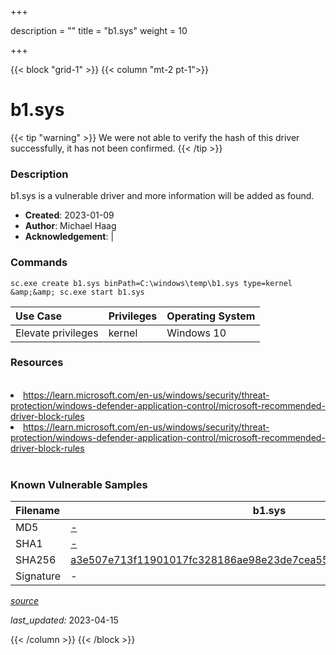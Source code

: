 +++

description = ""
title = "b1.sys"
weight = 10

+++


{{< block "grid-1" >}}
{{< column "mt-2 pt-1">}}


# b1.sys 


{{< tip "warning" >}}
We were not able to verify the hash of this driver successfully, it has not been confirmed.
{{< /tip >}}


### Description

b1.sys is a vulnerable driver and more information will be added as found.

- **Created**: 2023-01-09
- **Author**: Michael Haag
- **Acknowledgement**:  | [](https://twitter.com/)

### Commands

```
sc.exe create b1.sys binPath=C:\windows\temp\b1.sys type=kernel &amp;&amp; sc.exe start b1.sys
```

| Use Case | Privileges | Operating System | 
|:---- | ---- | ---- |
| Elevate privileges | kernel | Windows 10 |

### Resources
<br>
<li><a href=" https://learn.microsoft.com/en-us/windows/security/threat-protection/windows-defender-application-control/microsoft-recommended-driver-block-rules"> https://learn.microsoft.com/en-us/windows/security/threat-protection/windows-defender-application-control/microsoft-recommended-driver-block-rules</a></li>
<li><a href="https://learn.microsoft.com/en-us/windows/security/threat-protection/windows-defender-application-control/microsoft-recommended-driver-block-rules">https://learn.microsoft.com/en-us/windows/security/threat-protection/windows-defender-application-control/microsoft-recommended-driver-block-rules</a></li>
<br>

### Known Vulnerable Samples

| Filename | b1.sys |
|:---- | ---- | 
| MD5 | <a href="https://www.virustotal.com/gui/file/-">-</a> |
| SHA1 | <a href="https://www.virustotal.com/gui/file/-">-</a> |
| SHA256 | <a href="https://www.virustotal.com/gui/file/a3e507e713f11901017fc328186ae98e23de7cea5594687480229f77d45848d8">a3e507e713f11901017fc328186ae98e23de7cea5594687480229f77d45848d8</a> |
| Signature | -   |


[*source*](https://github.com/magicsword-io/LOLDrivers/tree/main/yaml/b1.yaml)

*last_updated:* 2023-04-15








{{< /column >}}
{{< /block >}}
